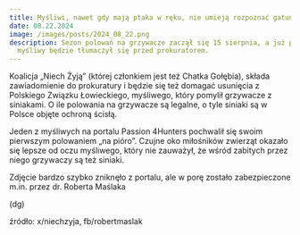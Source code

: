 ```yaml
---
title: Myśliwi, nawet gdy mają ptaka w ręku, nie umieją rozpoznać gatunku.
date: 08.22.2024
image: /images/posts/2024_08_22.png
description: Sezon polowań na grzywacze zaczął się 15 sierpnia, a już pierwszy
  myśliwy będzie tłumaczył się przed prokuratorem.
---
```

Koalicja „Niech Żyją” (której członkiem jest też Chatka Gołębia), składa zawiadomienie do prokuratury i będzie się też domagać usunięcia z Polskiego Związku Łowieckiego, myśliwego, który pomylił grzywacze z siniakami. O ile polowania na grzywacze są legalne, o tyle siniaki są w Polsce objęte ochroną ścisłą.

Jeden z myśliwych na portalu Passion 4Hunters pochwalił się swoim pierwszym polowaniem „na pióro”. Czujne oko miłośników zwierząt okazało się lepsze od oczu myśliwego, który nie zauważył, że wśród zabitych przez niego grzywaczy są też siniaki.

Zdjęcie bardzo szybko zniknęło z portalu, ale w porę zostało zabezpieczone m.in. przez dr. Roberta Maślaka

(dg)

źródło: x/niechzyja, fb/robertmaslak
